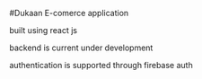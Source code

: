 #Dukaan E-comerce application

<p>built using react js</p>
<p>backend is current under development </p>
<p>authentication is supported through firebase auth </p>
